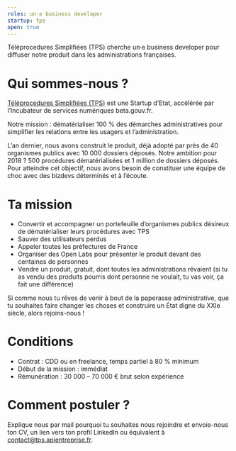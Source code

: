 ```yaml
---
roles: un·e business developer
startup: tps
open: true
---
```


Téléprocedures Simplifiées (TPS) cherche un·e business developer pour diffuser notre produit dans les administrations françaises.

<!--more-->

# Qui sommes-nous ?

[Téléprocedures Simplifiées (TPS)](https://tps.apientreprise.fr/) est une Startup d’Etat, accélérée par l’Incubateur de services numériques beta.gouv.fr.

Notre mission : dématérialiser 100 % des démarches administratives pour simplifier les relations entre les usagers et l’administration.

L’an dernier, nous avons construit le produit, déjà adopté par près de 40 organismes publics avec 10 000 dossiers déposés. Notre ambition pour 2018 ? 500 procédures dématérialisées et 1 million de dossiers déposés. Pour atteindre cet objectif, nous avons besoin de constituer une équipe de choc avec des bizdevs déterminés et à l’écoute.

# Ta mission

- Convertir et accompagner un portefeuille d’organismes publics désireux de dématérialiser leurs procédures avec TPS
- Sauver des utilisateurs perdus
- Appeler toutes les préfectures de France
- Organiser des Open Labs pour présenter le produit devant des centaines de personnes
- Vendre un produit, gratuit, dont toutes les administrations rêvaient (si tu as vendu des produits pourris dont personne ne voulait, tu vas voir, ça fait une différence)

Si comme nous tu rêves de venir à bout de la paperasse administrative, que tu souhaites faire changer les choses et construire un État digne du XXIe siècle, alors rejoins-nous !

# Conditions

- Contrat : CDD ou en freelance, temps partiel à 80 % minimum
- Début de la mission : immédiat
- Rémunération : 30 000 – 70 000 € brut selon expérience

# Comment postuler ?

Explique nous par mail pourquoi tu souhaites nous rejoindre et envoie-nous ton CV, un lien vers ton profil LinkedIn ou équivalent à [contact@tps.apientreprise.fr](mailto:contact@tps.apientreprise.fr).
